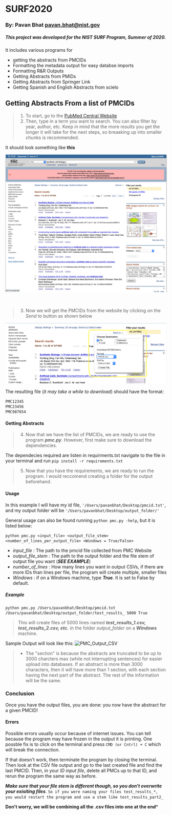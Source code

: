 # SURF2020
### By: Pavan Bhat <pavan.bhat@nist.gov>

##### This project was developed for the NIST SURF Program, Summer of 2020.
It includes various programs for 
- getting the abstracts from PMCIDs 
- Formatting the metadata output for easy databse imports
- Formatting R&R Outputs
- Getting Abstracts from PMIDs
- Getting Abstracts from Springer Link
- Getting Spanish and English Abstracts from scielo

## Getting Abstracts From a list of PMCIDs

> 1. To start, go to the [PubMed Central Website](https://www.ncbi.nlm.nih.gov/pmc/)
> 2. Then, type in a term you want to search. You can also filter by year, author, etc. Keep in mind that the more results you get the longer it will take for the next steps, so breaaking up into smaller chunks is recommended.

It should look something like **this**

![PMC Homepage](pmc_hompeag.png "Pubmed Central Homepage")

&nbsp;  


> 3. Now we will get the PMCIDs from the website by clicking on the *Send to* button as shown below

![PMC Send to File](Send_To_FIle.png "How to Send Results to File")

The resulting file (*it may take a while to download*) should have the format:

```
PMC12345
PMC23456
PMC987654
```

#### Getting Abstracts

> 4. Now that we have the list of PMCIDs, we are ready to use the program ***pmc.py***. However, first make sure to download the dependencies.

The dependecies required are listen in requirments.txt navigate to the file in your terminal and run
``` pip install -r requirements.txt ```

> 5. Now that you have the requirements, we are ready to run the program. I would reccomend creating a folder for the output beforehand.

#### Usage

In this example I will have my id file, `'/Users/pavanbhat/Desktop/pmcid.txt'`, and my output folder will be `'/Users/pavanbhat/Desktop/output_folder/'`

General usage can also be found running `python pmc.py -help`, but it is listed below:

```
python pmc.py <input_file> <output_file_stem> <number_of_lines_per_output_file> <Windows = True/False>
```

- *input_file* : The path to the pmcid file collected from PMC Website
- *output_file_stem* : The path to the output folder and the file stem of output file you want (***SEE EXAMPLE***)
- *number_of_lines* : How many lines you want in output CSVs, if there are more IDs than lines per file, the program will create multiple, smaller files
- *Windows* : if on a Windows machine, type ***True***. It is set to False by default.

##### Example

```
python pmc.py /Users/pavanbhat/Desktop/pmcid.txt /Users/pavanbhat/Desktop/output_folder/test_results_ 5000 True
```

> This will create files of 5000 lines named ***test_results_1.csv, test_results_2.csv, etc.*** in the folder *output_folder* on a ***Windows*** machine.

Sample Output will look like this:
![PMC_Output_CSV](output_csv.png "Output")
> - The "section" is because the abstracts are truncated to be up to 3000 charcters max (while not interrupting sentences) for easier upload into databases. If an abstract is more than 3000 characters, then it will have more than 1 section, with each section having the next part of the abstract. The rest of the information will be the same.

### Conclusion

Once you have the output files, you are done: you now have the abstract for a given PMCID!

#### Errors

Possible errors usually occur because of internet issues. You can tell because the program may have frozen in the output it is printing. One possble fix is to click on the terminal and press `CMD (or Cntrl) + C` which will break the connection. 

If that doesn't work, then terminate the program by closing the terminal. Then look at the CSV file output and go to the last created file and find the last PMCID. Then, in your *ID input file*, delete all PMCs up to that ID, and rerun the program the same way as before. 

***Make sure that your file stem is different though, so you don't overwrite your exisiting files***.
`So if you were naming your files test_results_*, you would restart the program and use a stem like test_results_part2_`

**Don't worry, we will be combining all the .csv files into one at the end***


